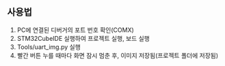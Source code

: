 ## 사용법
1. PC에 연결된 디버거의 포트 번호 확인(COMX)
2. STM32CubeIDE 실행하여 프로젝트 실행, 보드 실행
3. Tools/uart_img.py 실행
4. 빨간 버튼 누를 때마다 화면 잠시 멈춘 후, 이미지 저장됨(프로젝트 폴더에 저장됨)